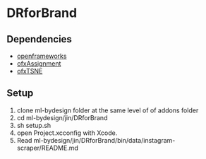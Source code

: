 # DRforBrand

## Dependencies
* [openframeworks](https://www.openframeworks.cc)
* [ofxAssignment](https://github.com/kylemcdonald/ofxAssignment)
* [ofxTSNE](https://github.com/genekogan/ofxTSNE)

## Setup
1. clone ml-bydesign folder at the same level of of addons folder  
2. cd ml-bydesign/jin/DRforBrand
3. sh setup.sh
4. open Project.xcconfig with Xcode.
5. Read ml-bydesign/jin/DRforBrand/bin/data/instagram-scraper/README.md
